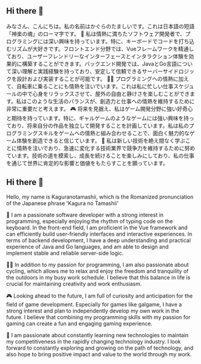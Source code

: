 ## Hi there 👋
みなさん、こんにちは。私の名前はかぐらのたましいです。これは日本語の短語「神楽の魂」のローマ字です。
👋 私は情熱に満ちたソフトウェア開発者で、プログラミングには深い興味を持っています。特に、キーボードでコードを打ち込むリズムが大好きです。フロントエンド分野では、Vueフレームワークを精通しており、ユーザーフレンドリーなインターフェースとインタラクション体験を効果的に構築することができます。バックエンド開発では、JavaとGo言語について深い理解と実践経験を持っており、安定して信頼できるサーバーサイドロジックを設計および実装することが可能です。
🚴‍♂️ プログラミングへの情熱に加えて、自転車に乗ることにも情熱を注いでいます。これは私に忙しい仕事スケジュールの中で心身をリラックスさせて、屋外の自由と静けさを楽しむことができます。私はこのような生活のバランスが、創造力と仕事への情熱を維持するために非常に重要だと考えます。
🎮 将来を見据え、私はゲーム開発分野に強い好奇心と期待を持っています。特に、ギャルゲームのようなゲームには強い興味を持っており、将来自分の作品を独立して開発することを計画しています。私は私のプログラミングスキルをゲームへの情熱と組み合わせることで、面白く魅力的なゲーム体験を創造できると信じています。
🌟 私は新しい技術を絶え間なく学ぶことに情熱を注いでおり、急速に変化する技術業界で競争力を維持するために努めています。技術の道を模索し、成長を続けることを楽しみにしており、私の仕事を通じて世界に肯定的な影響と価値をもたらすことを願っています。











## Hi there 👋
Hello, my name is Kaguranotamashii, which is the Romanized pronunciation of the Japanese phrase 'Kagura no Tamashii'

👋  I am a passionate software developer with a strong interest in programming, especially enjoying the rhythm of typing code on the keyboard. In the front-end field, I am proficient in the Vue framework and can efficiently build user-friendly interfaces and interactive experiences. In terms of backend development, I have a deep understanding and practical experience of Java and Go languages, and am able to design and implement stable and reliable server-side logic.

🚴‍♂️  In addition to my passion for programming, I am also passionate about cycling, which allows me to relax and enjoy the freedom and tranquility of the outdoors in my busy work schedule. I believe that this balance in life is crucial for maintaining creativity and work enthusiasm.

🎮  Looking ahead to the future, I am full of curiosity and anticipation for the field of game development. Especially for games like galgame, I have a strong interest and plan to independently develop my own work in the future. I believe that combining my programming skills with my passion for gaming can create a fun and engaging gaming experience.

🌟  I am passionate about constantly learning new technologies to maintain my competitiveness in the rapidly changing technology industry. I look forward to constantly exploring and growing on the path of technology, and also hope to bring positive impact and value to the world through my work.
<!--
**Kaguranotamashii/Kaguranotamashii** is a ✨ _special_ ✨ repository because its `README.md` (this file) appears on your GitHub profile.

Here are some ideas to get you started:

- 🔭 I’m currently working on ...
- 🌱 I’m currently learning ...
- 👯 I’m looking to collaborate on ...
- 🤔 I’m looking for help with ...
- 💬 Ask me about ...
- 📫 How to reach me: ...
- 😄 Pronouns: ...
- ⚡ Fun fact: ...
-->
